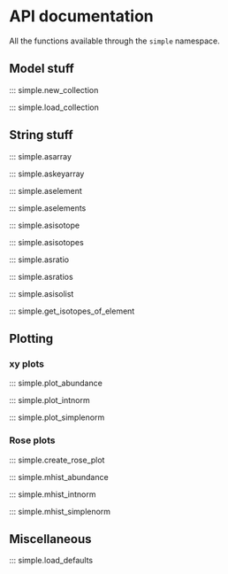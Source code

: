 # API documentation

All the functions available through the ``simple`` namespace.

## Model stuff
::: simple.new_collection

::: simple.load_collection

## String stuff
::: simple.asarray

::: simple.askeyarray

::: simple.aselement

::: simple.aselements

::: simple.asisotope

::: simple.asisotopes

::: simple.asratio

::: simple.asratios

::: simple.asisolist

::: simple.get_isotopes_of_element

## Plotting
### xy plots

::: simple.plot_abundance

::: simple.plot_intnorm

::: simple.plot_simplenorm

### Rose plots
::: simple.create_rose_plot

::: simple.mhist_abundance

::: simple.mhist_intnorm

::: simple.mhist_simplenorm

## Miscellaneous
::: simple.load_defaults



